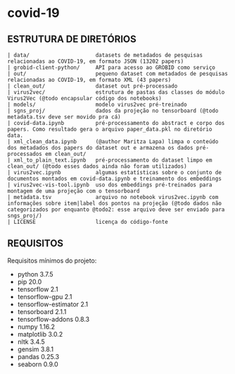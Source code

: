 # covid-19


ESTRUTURA DE DIRETÓRIOS
-------------------------

    | data/                     datasets de metadados de pesquisas relacionadas ao COVID-19, em formato JSON (13202 papers)
    | grobid-client-python/     API para acesso ao GROBID como serviço
    | out/                      pequeno dataset com metadados de pesquisas relacionadas ao COVID-19, em formato XML (43 papers)
    | clean_out/                dataset out pré-processado 
    | virus2vec/                estrutura de pastas das classes do módulo Virus2Vec (@todo encapsular código dos notebooks)
    | models/                   modelo virus2vec pré-treinado
    | sgns_proj/                dados da projeção no tensorboard (@todo metadata.tsv deve ser movido pra cá)
    | covid-data.ipynb          pré-processamento do abstract e corpo dos papers. Como resultado gera o arquivo paper_data.pkl no diretório data.
    | xml_clean_data.ipynb      (@author Maritza Lapa) limpa o conteúdo dos metadados dos papers do dataset out e armazena os dados pré-processados em clean_out/  
    | xml_to_plain_text.ipynb   pré-processamento do dataset limpo em clean_out/ (@todo esses dados ainda não foram utilizados)
    | virus2vec.ipynb           algumas estatísticas sobre o conjunto de documentos montados em covid-data.ipynb e treinamento dos embeddings
    | virus2vec-vis-tool.ipynb  uso dos embeddings pré-treinados para montagem de uma projeção com o tensorboard
    | metadata.tsv              arquivo no notebook virus2vec.ipynb com informações sobre item|label dos pontos na projeção (@todo dados não categorizados por enquanto @todo2: esse arquivo deve ser enviado para sngs_proj/)
    | LICENSE                   licença do código-fonte 
    
    
REQUISITOS
-----------

Requisitos mínimos do projeto:

- python 3.7.5
- pip    20.0
- tensorflow 2.1
- tensorflow-gpu 2.1
- tensorflow-estimator 2.1
- tensorboard 2.1.1
- tensorflow-addons 0.8.3
- numpy 1.16.2
- matplotlib 3.0.2
- nltk 3.4.5
- gensim 3.8.1
- pandas 0.25.3
- seaborn 0.9.0

